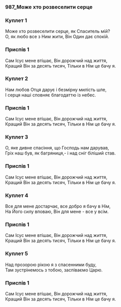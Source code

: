 ### 987_Може хто розвеселити серце
### Куплет 1
Може хто розвеселити серце, як Спаситель мій? <br/>О, як любо все з Ним жити, Він Один дає спокій.
### Приспів 1
Сам Ісус мене втішає, Він дорожчий над життя, <br/>Кращий Він за десять тисяч, Тільки в Нім це бачу я.
### Куплет 2
Нам любов Отця дарує і безмірну милість шле, <br/>І серця наші сповняє благодаттю із небес.
### Приспів 1
Сам Ісус мене втішає, Він дорожчий над життя, <br/>Кращий Він за десять тисяч, Тільки в Нім це бачу я.
### Куплет 3
О, яке дивне спасіння, що Господь нам дарував, <br/>Гріх наш був, як багряниця,- і над сніг біліший став.
### Приспів 1
Сам Ісус мене втішає, Він дорожчий над життя, <br/>Кращий Він за десять тисяч, Тільки в Нім це бачу я.
### Куплет 4
Все для мене достарчає, все добро я бачу в Нім, <br/>На Його силу вповаю, Він для мене - все у всім.
### Приспів 1
Сам Ісус мене втішає, Він дорожчий над життя, <br/>Кращий Він за десять тисяч, Тільки в Нім це бачу я.
### Куплет 5
Над прозорою рікою я з спасенними буду, <br/>Там зустрінемось з тобою, заспіваємо Царю.
### Приспів 1
Сам Ісус мене втішає, Він дорожчий над життя, <br/>Кращий Він за десять тисяч, Тільки в Нім це бачу я.
